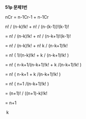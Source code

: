 **51p  문제1번**

nCr = n-1Cr-1 + n-1Cr

n! / (n-k)!k! + n! / (n-(k-1))!(k-1)!

= n! / (n-k)!k! + n! / (n-k+1)!(k-1)!

= n! / (n-k)!k! + n! k / (n-k+1)!k!

= n! ( 1/(n-k)!k! + k / (n-k+1)!k! )

= n! ( n-k+1/(n-k+1)!k! + k /(n-k+1)!k! )

= n! ( n-k+1 + k /(n-k+1)!k! )

= n! ( n+1 /(n-k+1)!k! )

= (n+1)! / ((n+1)-k)!k! 

= n+1

​     k




